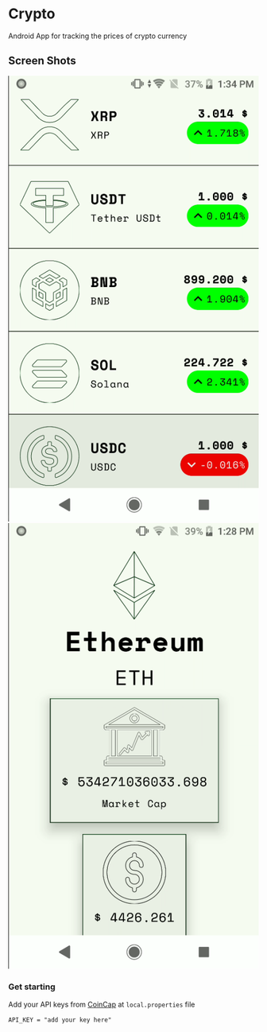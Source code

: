 # Crypto
Android App for tracking the prices of crypto currency
## Screen Shots
<img src="screenshots/1.png" alt="Main Screen" />
<img src="screenshots/2.png" alt="details screen" />

### Get starting
Add your API keys from [CoinCap](https://pro.coincap.io/api-docs/) at `local.properties` file
```
API_KEY = "add your key here"
```
